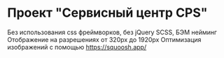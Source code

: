 # Проект "Сервисный центр CPS"
 Без использования css фреймворков, без jQuery
 SCSS, БЭМ нейминг
 Отображение на разрешениях от 320px до 1920px
 Оптимизация изображений с помощью https://squoosh.app/
